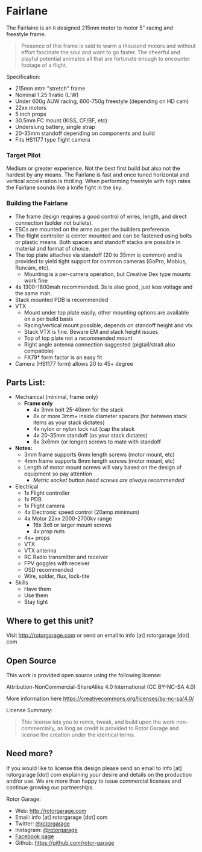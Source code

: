 # Fairlane

The Fairlaine is an ```R``` designed 215mm motor to motor 5" racing and freestyle frame.


>Presence of this frame is said to warm a thousand motors and without effort fascinate the soul and want to go faster. The cheerful and playful potential animates all that are fortunate enough to encounter footage of a flight. 

Specification:
* 215mm mtm "stretch" frame
* Nominal 1.25:1 ratio (L:W)
* Under 600g AUW racing, 600-750g freestyle (depending on HD cam)
* 22xx motors
* 5 inch props
* 30.5mm FC mount (KISS, CF/BF, etc)
* Underslung battery, single strap
* 20-35mm standoff depending on components and build
* Fits HS1177 type flight camera

### Target Pilot

Medium or greater experience. Not the best first build but also not the hardest by any means. The Fairlane is fast and once tuned horizontal and vertical acceleration is thrilling. When performing freestyle with high rates the Fairlane sounds like a knife fight in the sky.

### Building the Fairlane

* The frame design requires a good control of wires, length, and direct connection (solder not bullets). 
* ESCs are mounted on the arms as per the builders preference.
* The flight controller is center mounted and can be fastened using bolts or plastic means. Both spacers and standoff stacks are possible in material and format of choice.
* The top plate attaches via standoff (20 to 35mm is common) and is provided to yield tight support for common cameras (GoPro, Mobius, Runcam, etc).
	* Mounting is a per-camera operation, but Creative Dex type mounts work fine
* 4s 1300-1800mah recommended. 3s is also good, just less voltage and the same mah.
* Stack mounted PDB is recommended
* VTX 
	* Mount under top plate easily, other mounting options are available on a per build basis
	* Racing/vertical mount possible, depends on standoff height and vtx
	* Stack VTX is fine. Beware EM and stack height issues
	* Top of top plate not a recommended mount
	* Right angle antenna connection suggested (pigtail/strait also compatible)
	* FX79* form factor is an easy fit
* Camera (HS1177 form) allows 20 to 45+ degree

## Parts List:

* Mechanical (minimal, frame only)
	* __Frame only__
		* 4x 3mm bolt 25-40mm for the stack
		* 8x or more 3mm+ inside diameter spacers (for between stack items as your stack dictates)
		* 4x nylon or nylon lock nut (cap the stack
		* 4x 20-35mm standoff (as your stack dictates)
		* 8x 3x6mm (or longer) screws to mate with standoff
* __Notes:__
	* 3mm frame supports 6mm length screws (motor mount, etc)
	* 4mm frame supports 8mm length screws (motor mount, etc)
	* Length of motor mount screws will vary based on the design of equipment so pay attention
		* _Metric socket button head screws are always recommended_
* Electrical
	* 1x Flight controller
	* 1x PDB
	* 1x Flight camera
	* 4x Electronic speed control (20amp minimum)
	* 4x Motor 22xx 2000-2700kv range
		* 16x 3x6 or larger mount screws
		* 4x prop nuts
	* 4x+ props
	* VTX
	* VTX antenna
	* RC Radio transmitter and receiver
	* FPV goggles with receiver
	* OSD recommended
	* Wire, solder, flux, lock-tite
* Skills
	* Have them
	* Use them
	* Stay tight
	
## Where to get this unit?

Visit http://rotorgarage.com or send an email to info [at] rotorgarage [dot] com

## Open Source

This work is provided open source using the following license:

Attribution-NonCommercial-ShareAlike 4.0 International (CC BY-NC-SA 4.0)

More information here https://creativecommons.org/licenses/by-nc-sa/4.0/

License Summary:

>This license lets you to remix, tweak, and build upon the work non-commercially, as long as credit is provided to Rotor Garage and license the creation under the identical terms.

## Need more?

If you would like to license this design please send an email to info [at] rotorgarage [dot] com explaining your desire and details on the production and/or use. We are more than happy to issue commercial licenses and continue growing our partnerships.

Rotor Garage:

* Web: http://rotorgarage.com
* Email: info [at] rotorgarage [dot] com
* Twitter: [@rotorgarage](http://twitter.com/rotorgarage)
* Instagram: [@rotorgarage](http://instagram.com/rotorgarage)
* [Facebook page](https://www.facebook.com/Rotor-Garage-368713813495485/)
* Github: https://github.com/rotor-garage


